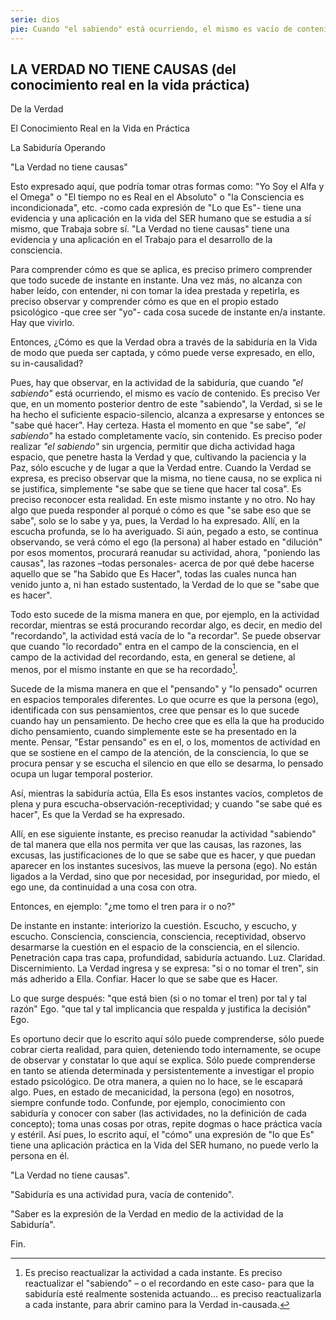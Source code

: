 ```yaml
---
serie: dios
pie: Cuando "el sabiendo" está ocurriendo, el mismo es vacío de contenido
---
```


## LA VERDAD NO TIENE CAUSAS (del conocimiento real en la vida práctica)

De la Verdad

El Conocimiento Real en la Vida en Práctica

La Sabiduría Operando

"La Verdad no tiene causas"

Esto expresado aquí, que podría tomar otras formas como: "Yo Soy el Alfa y el Omega" o "El tiempo no es Real en el Absoluto" o "la Consciencia es incondicionada", etc. -como cada expresión de "Lo que Es"- tiene una evidencia y una aplicación en la vida del SER humano que se estudia a sí mismo, que Trabaja sobre sí. "La Verdad no tiene causas" tiene una evidencia y una aplicación en el Trabajo para el desarrollo de la consciencia.

Para comprender cómo es que se aplica, es preciso primero comprender que todo sucede de instante en instante. Una vez más, no alcanza con haber leído, con entender, ni con tomar la idea prestada y repetirla, es preciso observar y comprender cómo es que en el propio estado psicológico -que cree ser "yo"- cada cosa sucede de instante en/a instante. Hay que vivirlo.

Entonces, ¿Cómo es que la Verdad obra a través de la sabiduría en la Vida de modo que pueda ser captada, y cómo puede verse expresado, en ello, su in-causalidad?

Pues, hay que observar, en la actividad de la sabiduría, que cuando _"el sabiendo"_ está ocurriendo, el mismo es vacío de contenido. Es preciso Ver que, en un momento posterior dentro de este "sabiendo", la Verdad, si se le ha hecho el suficiente espacio-silencio, alcanza a expresarse y entonces se "sabe qué hacer". Hay certeza. Hasta el momento en que "se sabe", _"el sabiendo"_ ha estado completamente vacío, sin contenido. Es preciso poder realizar _"el sabiendo"_ sin urgencia, permitir que dicha actividad haga espacio, que penetre hasta la Verdad y que, cultivando la paciencia y la Paz, sólo escuche y de lugar a que la Verdad entre. Cuando la Verdad se expresa, es preciso observar que la misma, no tiene causa, no se explica ni se justifica, simplemente "se sabe que se tiene que hacer tal cosa". Es preciso reconocer esta realidad. En este mismo instante y no otro. No hay algo que pueda responder al porqué o cómo es que "se sabe eso que se sabe", solo se lo sabe y ya, pues, la Verdad lo ha expresado. Allí, en la escucha profunda, se lo ha averiguado. Si aún, pegado a esto, se continua observando, se verá cómo el ego (la persona) al haber estado en "dilución" por esos momentos, procurará reanudar su actividad, ahora, "poniendo las causas", las razones –todas personales- acerca de por qué debe hacerse aquello que se "ha Sabido que Es Hacer", todas las cuales nunca han venido junto a, ni han estado sustentado, la Verdad de lo que se "sabe que es hacer".

Todo esto sucede de la misma manera en que, por ejemplo, en la actividad recordar, mientras se está procurando recordar algo, es decir, en medio del "recordando", la actividad está vacía de lo "a recordar". Se puede observar que cuando "lo recordado" entra en el campo de la consciencia, en el campo de la actividad del recordando, esta, en general se detiene, al menos, por el mismo instante en que se ha recordado[^1].

Sucede de la misma manera en que el "pensando" y "lo pensado" ocurren en espacios temporales diferentes. Lo que ocurre es que la persona (ego), identificada con sus pensamientos, cree que pensar es lo que sucede cuando hay un pensamiento. De hecho cree que es ella la que ha producido dicho pensamiento, cuando simplemente este se ha presentado en la mente. Pensar, "Estar pensando" es en el, o los, momentos de actividad en que se sostiene en el campo de la atención, de la consciencia, lo que se procura pensar y se escucha el silencio en que ello se desarma, lo pensado ocupa un lugar temporal posterior.

Así, mientras la sabiduría actúa, Ella Es esos instantes vacíos, completos de plena y pura escucha-observación-receptividad; y cuando "se sabe qué es hacer", Es que la Verdad se ha expresado.

Allí, en ese siguiente instante, es preciso reanudar la actividad "sabiendo" de tal manera que ella nos permita ver que las causas, las razones, las excusas, las justificaciones de lo que se sabe que es hacer, y que puedan aparecer en los instantes sucesivos, las mueve la persona (ego). No están ligados a la Verdad, sino que por necesidad, por inseguridad, por miedo, el ego une, da continuidad a una cosa con otra.

Entonces, en ejemplo:
"¿me tomo el tren para ir o no?"

De instante en instante: interiorizo la cuestión. Escucho, y escucho, y escucho. Consciencia, consciencia, consciencia, receptividad, observo desarmarse la cuestión en el espacio de la consciencia, en el silencio. Penetración capa tras capa, profundidad, sabiduría actuando. Luz. Claridad. Discernimiento. La Verdad ingresa y se expresa: "si o no tomar el tren", sin más adherido a Ella. Confiar. Hacer lo que se sabe que es Hacer.

Lo que surge después: "que está bien (si o no tomar el tren) por tal y tal razón" Ego. "que tal y tal implicancia que respalda y justifica la decisión" Ego.

Es oportuno decir que lo escrito aquí sólo puede comprenderse, sólo puede cobrar cierta realidad, para quien, deteniendo todo internamente, se ocupe de observar y constatar lo que aquí se explica. Sólo puede comprenderse en tanto se atienda determinada y persistentemente a investigar el propio estado psicológico. De otra manera, a quien no lo hace, se le escapará algo. Pues, en estado de mecanicidad, la persona (ego) en nosotros, siempre confunde todo. Confunde, por ejemplo, conocimiento con sabiduría y conocer con saber (las actividades, no la definición de cada concepto); toma unas cosas por otras, repite dogmas o hace práctica vacía y estéril. Así pues, lo escrito aquí, el "cómo" una expresión de "lo que Es" tiene una aplicación práctica en la Vida del SER humano, no puede verlo la persona en él.

"La Verdad no tiene causas".

"Sabiduría es una actividad pura, vacía de contenido".

"Saber es la expresión de la Verdad en medio de la actividad de la Sabiduría".

Fin.

[^1]: Es preciso reactualizar la actividad a cada instante. Es preciso reactualizar el "sabiendo" – o el recordando en este caso- para que la sabiduría esté realmente sostenida actuando... es preciso reactualizarla a cada instante, para abrir camino para la Verdad in-causada.
